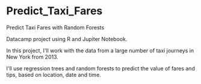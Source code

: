 # Predict_Taxi_Fares
Predict Taxi Fares with Random Forests

Datacamp project using R and Jupiter Notebook.

In this project, I'll work with the data from a large number of taxi journeys in New York from 2013.

I'll use regression trees and random forests to predict the value of fares and tips, based on location, date and time.
